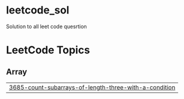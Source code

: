 # leetcode_sol
Solution to all leet code quesrtion 

<!---LeetCode Topics Start-->
# LeetCode Topics
## Array
|  |
| ------- |
| [3685-count-subarrays-of-length-three-with-a-condition](https://github.com/KAUSTUBHDUBEY790/leetcode_sol/tree/master/3685-count-subarrays-of-length-three-with-a-condition) |
<!---LeetCode Topics End-->